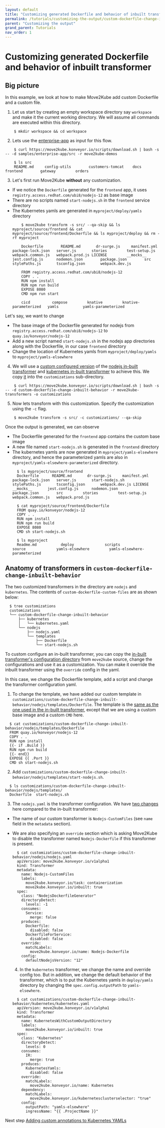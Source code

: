 ```yaml
---
layout: default
title: "Customizing generated Dockerfile and behavior of inbuilt transformer"
permalink: /tutorials/customizing-the-output/custom-dockerfile-change-inbuilt-behavior
parent: "Customizing the output"
grand_parent: Tutorials
nav_order: 1
---
```


# Customizing generated Dockerfile and behavior of inbuilt transformer

## Big picture

In this example, we look at how to make Move2Kube add custom Dockerfile and a custom file. 

1. Let us start by creating an empty workspace directory say `workspace` and make it the current working directory. We will assume all commands are executed within this directory.
  ```console
      $ mkdir workspace && cd workspace
  ```

2. Lets use the [enterprise-app](https://github.com/konveyor/move2kube-demos/tree/main/samples/enterprise-app) as input for this flow.
  ```console
      $ curl https://move2kube.konveyor.io/scripts/download.sh | bash -s -- -d samples/enterprise-app/src -r move2kube-demos

      $ ls src
      README.md		config-utils		customers-tomcat	docs			frontend		gateway			orders
  ```

3. Let's first run Move2Kube **without** any customization. 
- If we notice the `Dockerfile` generated for the `frontend` app, it uses `registry.access.redhat.com/ubi8/nodejs-12` as base image
- There are no scripts named `start-nodejs.sh` in the `frontend` service directory
- The Kubernetes yamls are generated in `myproject/deploy/yamls` directory
  ```console
      $ move2kube transform -s src/ --qa-skip && ls myproject/source/frontend && cat myproject/source/frontend/Dockerfile && ls myproject/deploy && rm -rf myproject

      Dockerfile		README.md		dr-surge.js		manifest.yml		package-lock.json	server.js		stories			test-setup.js		webpack.common.js	webpack.prod.js LICENSE			__mocks__		jest.config.js		nodemon.json		package.json		src			stylePaths.js		tsconfig.json		webpack.dev.js

      FROM registry.access.redhat.com/ubi8/nodejs-12
      COPY . .
      RUN npm install
      RUN npm run build
      EXPOSE 8080
      CMD npm run start

      cicd			compose			knative			knative-parameterized	yamls			yamls-parameterized
  ```
Let's say, we want to change 
- The base image of the Dockerfile generated for nodejs from `registry.access.redhat.com/ubi8/nodejs-12` to `quay.io/konveyor/nodejs-12`
- Add a new script named `start-nodejs.sh` in the nodejs app directories along with the Dockerfile, in our case `frontend` directory
- Change the location of Kubernetes yamls from `myproject/deploy/yamls` to `myproject/yamls-elsewhere`

4. We will use a [custom configured version](https://github.com/konveyor/move2kube-transformers/tree/main/custom-dockerfile-change-inbuilt-behavior) of the [nodejs in-built transformer](https://github.com/konveyor/move2kube/tree/main/assets/inbuilt/transformers/dockerfilegenerator/nodejs) and [kubernetes in-built transformer](https://github.com/konveyor/move2kube/tree/main/assets/inbuilt/transformers/kubernetes/kubernetes) to achieve this. We copy [it](https://github.com/konveyor/move2kube-transformers/tree/main/custom-dockerfile-change-inbuilt-behavior) into the `customizations` sub-directory.
  ```console
      $ curl https://move2kube.konveyor.io/scripts/download.sh | bash -s -- -d custom-dockerfile-change-inbuilt-behavior -r move2kube-transformers -o customizations
  ```

5. Now lets transform with this customization. Specify the customization using the `-c` flag. 
  ```console
      $ move2kube transform -s src/ -c customizations/ --qa-skip
  ```

Once the output is generated, we can observe 
- The Dockerfile generated for the `frontend` app contains the custom base image
- A new file named `start-nodejs.sh` is generated in the `frontend` directory
- The kubernetes yamls are now generated in `myproject/yamls-elsewhere` directory, and hence the parameterized yamls are also in `myproject/yamls-elsewhere-parameterized` directory.
  ```console
    $ ls myproject/source/frontend
    Dockerfile		README.md		dr-surge.js		manifest.yml		package-lock.json	server.js		start-nodejs.sh		stylePaths.js		tsconfig.json		webpack.dev.js LICENSE			__mocks__		jest.config.js		nodemon.json		package.json		src			stories			test-setup.js		webpack.common.js	webpack.prod.js

    $ cat myproject/source/frontend/Dockerfile
    FROM quay.io/konveyor/nodejs-12
    COPY . .
    RUN npm install
    RUN npm run build
    EXPOSE 8080
    CMD sh start-nodejs.sh

    $ ls myproject
    Readme.md			deploy				scripts				source				yamls-elsewhere			yamls-elsewhere-parameterized
  ```

## Anatomy of transformers in `custom-dockerfile-change-inbuilt-behavior`
The two customized transformers in the directory are `nodejs` and `kubernetes`. 
The contents of `custom-dockerfile-custom-files` are as shown below:
  ```console
    $ tree customizations
    customizations
    └── custom-dockerfile-change-inbuilt-behavior
        ├── kubernetes
        │   └── kubernetes.yaml
        └── nodejs
            ├── nodejs.yaml
            └── templates
                ├── Dockerfile
                └── start-nodejs.sh
  ```
To custom configure an in-built transformer, you can copy the [in-built transformer's configuration directory](https://github.com/konveyor/move2kube/tree/main/assets/inbuilt/transformers) from `move2kube` source, change the configurations and use it as a customization. You can make it override the inbuilt transformer using the `override` config in the yaml.

In this case, we change the Dockerfile template, add a script and change the transformer configuration yaml.

1. To change the template, we have added our custom template in `customizations/custom-dockerfile-change-inbuilt-behavior/nodejs/templates/Dockerfile`. The template is the [same as the one used in the in-built transformer](https://github.com/konveyor/move2kube/blob/main/assets/inbuilt/transformers/dockerfilegenerator/nodejs/templates/Dockerfile), except that we are using a custom base image and a custom `CMD` here.
  ```console
    $ cat customizations/custom-dockerfile-change-inbuilt-behavior/nodejs/templates/Dockerfile
    FROM quay.io/konveyor/nodejs-12
    COPY . .
    RUN npm install
    {{- if .Build }}
    RUN npm run build
    {{- end}}
    EXPOSE {{ .Port }}
    CMD sh start-nodejs.sh
  ```

2. Add `customizations/custom-dockerfile-change-inbuilt-behavior/nodejs/templates/start-nodejs.sh`.
  ```console
    $ ls customizations/custom-dockerfile-change-inbuilt-behavior/nodejs/templates/
    Dockerfile	start-nodejs.sh
  ```

3. The `nodejs.yaml` is the transformer configuration. We have [two changes](https://github.com/konveyor/move2kube/blob/main/assets/inbuilt/transformers/dockerfilegenerator/nodejs/nodejs.yaml) here compared to the in-built transformer: 
- The name of our custom transformer is `Nodejs-CustomFiles` (see `name` field in the `metadata` section). 
- We are also specifying an `override` section which is asking Move2Kube to disable the transformer named `Nodejs-Dockerfile` if this transformer is present.

  ```console
    $ cat customizations/custom-dockerfile-change-inbuilt-behavior/nodejs/nodejs.yaml
    apiVersion: move2kube.konveyor.io/v1alpha1
    kind: Transformer
    metadata:
      name: Nodejs-CustomFiles
      labels:
        move2kube.konveyor.io/task: containerization
        move2kube.konveyor.io/inbuilt: true
    spec:
      class: "NodejsDockerfileGenerator"
      directoryDetect:
        levels: -1
      consumes:
        Service: 
          merge: false
      produces:
        Dockerfile:
          disabled: false
        DockerfileForService:
          disabled: false
      override:
        matchLabels: 
          move2kube.konveyor.io/name: Nodejs-Dockerfile
      config:
        defaultNodejsVersion: "12"
  ```

  4. In the `kubernetes` transformer, we change the name and override config too. But in addition, we change the default behavior of the transformer, which is to put the Kubernetes yamls in `deploy/yamls` directory by changing the `spec.config.outputPath` to `yamls-elsewhere`.

  ```console
    $ cat customizations/custom-dockerfile-change-inbuilt-behavior/kubernetes/kubernetes.yaml
    apiVersion: move2kube.konveyor.io/v1alpha1
    kind: Transformer
    metadata:
      name: KubernetesWithCustomOutputDirectory
      labels:
        move2kube.konveyor.io/inbuilt: true
    spec:
      class: "Kubernetes"
      directoryDetect:
        levels: 0
      consumes:
        IR:
          merge: true
      produces:
        KubernetesYamls:
          disabled: false
      override:
        matchLabels:
          move2kube.konveyor.io/name: Kubernetes
      dependency:
        matchLabels:
          move2kube.konveyor.io/kubernetesclusterselector: "true"
      config:
        outputPath: "yamls-elsewhere"
        ingressName: "{{ .ProjectName }}"
  ```

Next step [Adding custom annotations to Kubernetes YAMLs](/tutorials/customizing-the-output/custom-annotations)
